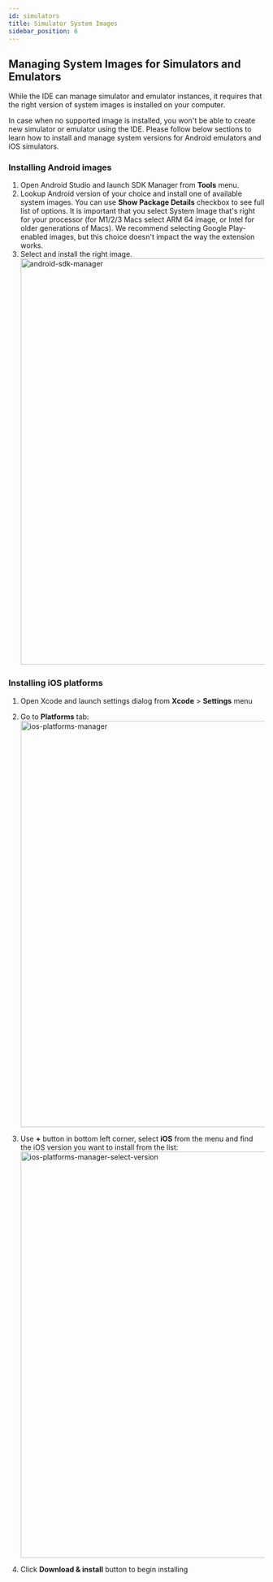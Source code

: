 ```yaml
---
id: simulators
title: Simulator System Images
sidebar_position: 6
---
```


## Managing System Images for Simulators and Emulators

While the IDE can manage simulator and emulator instances, it requires that the right version of system images is installed on your computer.

In case when no supported image is installed, you won't be able to create new simulator or emulator using the IDE.
Please follow below sections to learn how to install and manage system versions for Android emulators and iOS simulators.

### Installing Android images

1. Open Android Studio and launch SDK Manager from **Tools** menu.
2. Lookup Android version of your choice and install one of available system images. You can use **Show Package Details** checkbox to see full list of options. It is important that you select System Image that's right for your processor (for M1/2/3 Macs select ARM 64 image, or Intel for older generations of Macs). We recommend selecting Google Play-enabled images, but this choice doesn't impact the way the extension works.
3. Select and install the right image.
   <img width="800" alt="android-sdk-manager" src="/img/docs/android_sdk_manager.png"/>

### Installing iOS platforms

1. Open Xcode and launch settings dialog from **Xcode** > **Settings** menu
2. Go to **Platforms** tab:
   <img width="800" alt="ios-platforms-manager" src="/img/docs/ios_platforms_manager.png"/>

3. Use **+** button in bottom left corner, select **iOS** from the menu and find the iOS version you want to install from the list:
   <img width="800" alt="ios-platforms-manager-select-version" src="/img/docs/ios_platforms_manager_select_version.png"/>

4. Click **Download & install** button to begin installing
